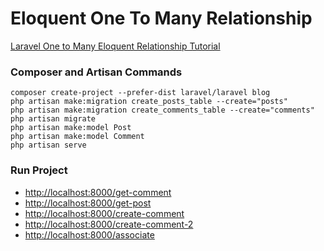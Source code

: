 # Eloquent One To Many Relationship

[Laravel One to Many Eloquent Relationship Tutorial](https://www.itsolutionstuff.com/post/laravel-one-to-many-eloquent-relationship-tutorialexample.html)

### Composer and Artisan Commands
```shell script
composer create-project --prefer-dist laravel/laravel blog
php artisan make:migration create_posts_table --create="posts"
php artisan make:migration create_comments_table --create="comments"
php artisan migrate
php artisan make:model Post
php artisan make:model Comment
php artisan serve
```

### Run Project
* [http://localhost:8000/get-comment](http://localhost:8000/get-comment)
* [http://localhost:8000/get-post](http://localhost:8000/get-post)
* [http://localhost:8000/create-comment](http://localhost:8000/create-comment)
* [http://localhost:8000/create-comment-2](http://localhost:8000/create-comment-2)
* [http://localhost:8000/associate](http://localhost:8000/associate)
